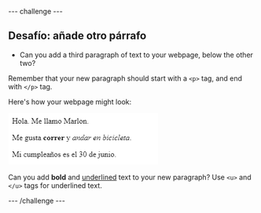 \--- challenge \---

## Desafío: añade otro párrafo

- Can you add a third paragraph of text to your webpage, below the other two?

Remember that your new paragraph should start with a `<p>` tag, and end with `</p>` tag.

Here's how your webpage might look:

![captura de pantalla](images/birthday-paragraph.png)

Can you add **bold** and <u>underlined</u> text to your new paragraph? Use `<u>` and `</u>` tags for underlined text.

\--- /challenge \---